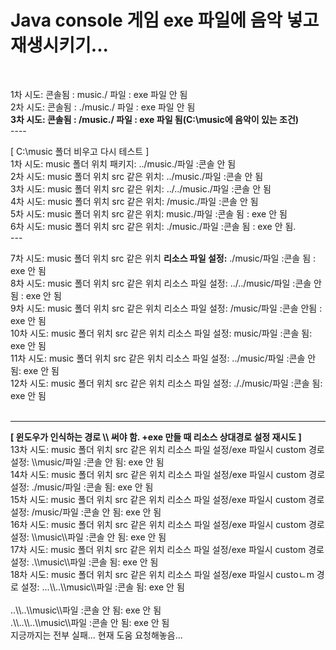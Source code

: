 <h1>Java console 게임 exe 파일에 음악 넣고 재생시키기...</h1>
<br/>
<p>1차 시도: 콘솔됨 : music./ 파일 : exe 파일 안 됨<br/>
2차 시도: 콘솔됨 : ./music./ 파일 : exe 파일 안 됨<br/>
<Strong>3차 시도: 콘솔됨 : /music./ 파일 : exe 파일 됨(C:\music에 음악이 있는 조건)</Strong><br/>
----<br/></p>

<p>[ C:\music 폴더 비우고 다시 테스트 ]<br/>
1차 시도: music 폴더 위치 패키지: ../music./파일 :콘솔 안 됨<br/>
2차 시도: music 폴더 위치 src 같은 위치: ../music./파일 :콘솔 안 됨<br/>
3차 시도: music 폴더 위치 src 같은 위치: ../../music./파일 :콘솔 안 됨<br/>
4차 시도: music 폴더 위치 src 같은 위치: /music./파일 :콘솔 안 됨<br/>
5차 시도: music 폴더 위치 src 같은 위치: music./파일 :콘솔 됨 : exe 안 됨<br/>
6차 시도: music 폴더 위치 src 같은 위치: ./music./파일 :콘솔 됨 : exe 안 됨.<br/>
--- <br/></p>

<p>7차 시도: music 폴더 위치 src 같은 위치 <strong>리소스 파일 설정:</strong>  ./music/파일 :콘솔 됨 : exe 안 됨<br/>
8차 시도: music 폴더 위치 src 같은 위치 리소스 파일 설정: ../../music/파일 :콘솔 안됨 : exe 안 됨<br/>
9차 시도: music 폴더 위치 src 같은 위치 리소스 파일 설정: /music/파일 :콘솔 안됨 : exe 안 됨<br/>
10차 시도: music 폴더 위치 src 같은 위치 리소스 파일 설정: music/파일 :콘솔 됨: exe 안 됨<br/>
11차 시도: music 폴더 위치 src 같은 위치 리소스 파일 설정: ../music/파일 :콘솔 안됨: exe 안 됨<br/>
12차 시도: music 폴더 위치 src 같은 위치 리소스 파일 설정: ././music/파일 :콘솔 됨: exe 안 됨<br/><br/></p>
<hr>
<p><strong>[ 윈도우가 인식하는 경로 \\ 써야 함. +exe 만들 때 리소스 상대경로 설정 재시도 ] </strong><br/>
13차 시도: music 폴더 위치 src 같은 위치 리소스 파일 설정/exe 파일시 custom 경로 설정: \\music/파일 :콘솔 안 됨: exe 안 됨<br/>
14차 시도: music 폴더 위치 src 같은 위치 리소스 파일 설정/exe 파일시 custom 경로 설정: ./music/파일 :콘솔 됨: exe 안 됨<br/>
15차 시도: music 폴더 위치 src 같은 위치 리소스 파일 설정/exe 파일시 custom 경로 설정: /music/파일 :콘솔 안 됨: exe 안 됨<br/>
16차 시도: music 폴더 위치 src 같은 위치 리소스 파일 설정/exe 파일시 custom 경로 설정: \\music\\파일 :콘솔 안 됨: exe 안 됨<br/>
17차 시도: music 폴더 위치 src 같은 위치 리소스 파일 설정/exe 파일시 custom 경로 설정: .\\music\\파일 :콘솔 됨: exe 안 됨<br/>
18차 시도: music 폴더 위치 src 같은 위치 리소스 파일 설정/exe 파일시 custoㄴm 경로 설정: ...\\..\\music\\파일 :콘솔 됨: exe 안 됨<br/>
<br/>          ..\\..\\music\\파일 :콘솔 안 됨: exe 안 됨
<br/>          .\\..\\..\\music\\파일 :콘솔 안 됨: exe 안 됨
<br/>지긍까지는 전부 실패... 현재 도움 요청해놓음... </p>
